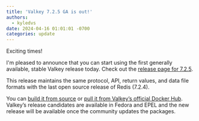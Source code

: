 ```yaml
---
title: 'Valkey 7.2.5 GA is out!'
authors:
  - kyledvs
date: 2024-04-16 01:01:01 -0700
categories: update
---
```


Exciting times!

I'm pleased to announce that you can start using the first generally available,
stable Valkey release today. Check out the
[release page for 7.2.5](/download/releases/v7-2-5).

This release maintains the same protocol, API, return values, and data file
formats with the last open source release of Redis (7.2.4).

You can
[build it from source](https://github.com/valkey-io/valkey/releases/tag/7.2.5)
or
[pull it from Valkey’s official Docker Hub](https://hub.docker.com/r/valkey/valkey/).
Valkey’s release candidates are available in Fedora and EPEL and the new release
will be available once the community updates the packages.
